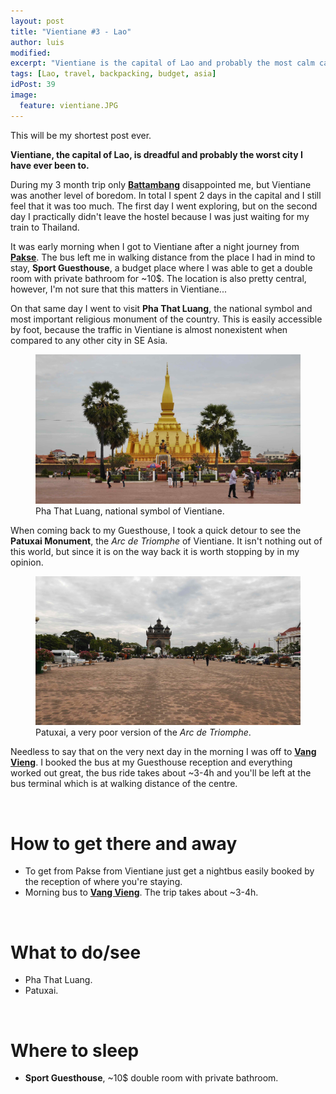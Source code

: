 ```yaml
---
layout: post
title: "Vientiane #3 - Lao"
author: luis
modified:
excerpt: "Vientiane is the capital of Lao and probably the most calm capital of the SE Asia. I didn't find the city charming at all and left as soon as I could."
tags: [Lao, travel, backpacking, budget, asia]
idPost: 39
image:
  feature: vientiane.JPG
---
```


This will be my shortest post ever.

<b><highlight><middle>Vientiane, the capital of Lao, is dreadful and probably the worst city I have ever been to.</middle></highlight></b>

During my 3 month trip only <b><a href="{{site.url}}/Battambang" target="_blank">Battambang</a></b> disappointed me, but Vientiane was another level of boredom. In total I spent 2 days in the capital and I still feel that it was too much. The first day I went exploring, but on the second day I practically didn't leave the hostel because I was just waiting for my train to Thailand.

It was early morning when I got to Vientiane after a night journey from <b><a href="{{site.url}}/BolavenPlateau" target="_blank">Pakse</a></b>. The bus left me in walking distance from the place I had in mind to stay, <b>Sport Guesthouse</b>, a budget place where I was able to get a double room with private bathroom for ~10$. The location is also pretty central, however, I'm not sure that this matters in Vientiane...

On that same day I went to visit <b>Pha That Luang</b>, the national symbol and most important religious monument of the country. This is easily accessible by foot, because the traffic in Vientiane is almost nonexistent when compared to any other city in SE Asia.

<figure>
	<a href="../images/lao/vientiane/vientiane1.JPG"><img src="../images/lao/vientiane/vientiane1.JPG"></a>
	<figcaption>Pha That Luang, national symbol of Vientiane.</figcaption>
</figure>

When coming back to my Guesthouse, I took a quick detour to see the <b>Patuxai Monument</b>, the <i>Arc de Triomphe</i> of Vientiane. It isn't nothing out of this world, but since it is on the way back it is worth stopping by in my opinion.

<figure>
	<a href="../images/lao/vientiane/vientiane2.JPG"><img src="../images/lao/vientiane/vientiane2.JPG"></a>
	<figcaption>Patuxai, a very poor version of the <i>Arc de Triomphe</i>.</figcaption>
</figure>

Needless to say that on the very next day in the morning I was off to <b><a href="{{site.url}}/VangVieng" target="_blank">Vang Vieng</a></b>. I booked the bus at my Guesthouse reception and everything worked out great, the bus ride takes about ~3-4h and you'll be left at the bus terminal which is at walking distance of the centre.

<br>
<h1>How to get there and away</h1>
<ul>
<li>To get from Pakse from Vientiane just get a nightbus easily booked by the reception of where you're staying.</li>
<li>Morning bus to <b><a href="{{site.url}}/VangVieng" target="_blank">Vang Vieng</a></b>. The trip takes about ~3-4h.</li>
</ul>

<br>
<h1>What to do/see</h1>
<ul>
<li>Pha That Luang.</li>
<li>Patuxai.</li>
</ul>

<br>
<h1>Where to sleep</h1>
<ul>
<li><b>Sport Guesthouse</b>, ~10$ double room with private bathroom.</li>
</ul>